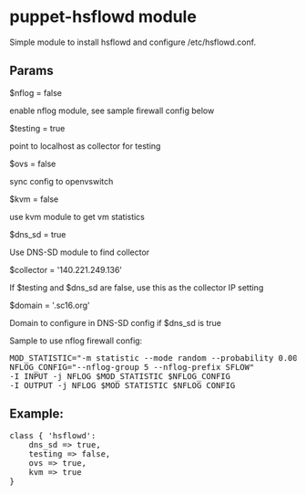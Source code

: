 # puppet-hsflowd module

Simple module to install hsflowd and configure /etc/hsflowd.conf.

## Params 
$nflog = false

enable nflog module, see sample firewall config below

$testing = true

point to localhost as collector for testing

$ovs = false

sync config to openvswitch

$kvm = false 

use kvm module to get vm statistics

$dns_sd = true

Use DNS-SD module to find collector

$collector = '140.221.249.136'

If $testing and $dns_sd are false, use this as the collector IP setting

$domain = '.sc16.org' 

Domain to configure in DNS-SD config if $dns_sd is true


Sample to use nflog firewall config:

<pre>
MOD_STATISTIC="-m statistic --mode random --probability 0.0025"
NFLOG_CONFIG="--nflog-group 5 --nflog-prefix SFLOW"
-I INPUT -j NFLOG $MOD_STATISTIC $NFLOG_CONFIG
-I OUTPUT -j NFLOG $MOD_STATISTIC $NFLOG_CONFIG
</pre>

## Example:
<pre>
class { 'hsflowd': 
	dns_sd => true,
	testing => false,
	ovs => true,
	kvm => true
}
</pre>
  
